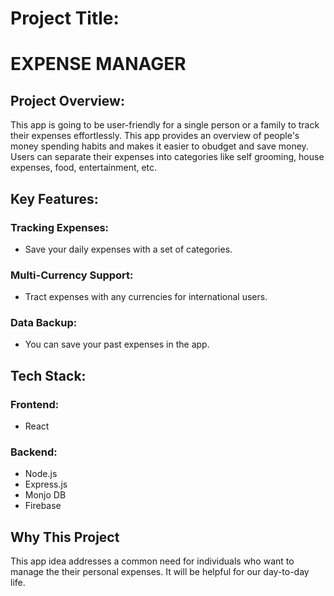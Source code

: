 # Project Title:
# EXPENSE MANAGER

## Project Overview:
This app is going to be user-friendly for a single person or a family to track their expenses effortlessly. This app provides an overview of people's money spending habits and makes it easier to obudget and save money. Users can separate their expenses into categories like self grooming, house expenses, food, entertainment, etc.

## Key Features:
### Tracking Expenses:
- Save your daily expenses with a set of categories. 

### Multi-Currency Support:
- Tract expenses with any currencies for international users.

### Data Backup:
- You can save your past expenses in the app.

## Tech Stack:
### Frontend:
- React

### Backend:
- Node.js
- Express.js
- Monjo DB
- Firebase

## Why This Project
This app idea addresses a common need for individuals who want to manage the their personal expenses. It will be helpful for our day-to-day life.
